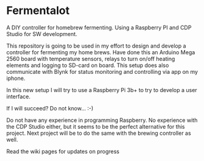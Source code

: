 # Fermentalot
A DIY controller for homebrew fermenting. Using a Raspberry PI and CDP Studio for SW development. 

This repository is going to be used in my effort to design and develop a controller for fermenting my home brews. Have done this an Arduino Mega 2560 
board with temperature sensors, relays to turn on/off heating elements and logging to SD-card on board. 
This setup does also communicate with Blynk for status monitoring and controlling via app on my iphone.

In this new setup I will try to use a Raspberry Pi 3b+ to try to develop a user interface.

If I will succeed? Do not know... :-)

Do not have any experience in programming Raspberry. No experience with the CDP Studio either, but it seems to be the
perfect alternative for this project. Next project will be to do the same with the brewing controller as well.

Read the wiki pages for updates on progress
